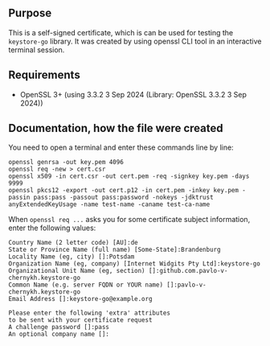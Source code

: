 
Purpose
-------

This is a self-signed certificate, which is can be used for testing the `keystore-go` library.
It was created by using openssl CLI tool in an interactive terminal session.

Requirements
------------

* OpenSSL 3+ (using 3.3.2 3 Sep 2024 (Library: OpenSSL 3.3.2 3 Sep 2024))


Documentation, how the file were created
----------------------------------------

You need to open a terminal and enter these commands line by line:

```shell
openssl genrsa -out key.pem 4096
openssl req -new > cert.csr
openssl x509 -in cert.csr -out cert.pem -req -signkey key.pem -days 9999
openssl pkcs12 -export -out cert.p12 -in cert.pem -inkey key.pem -passin pass:pass -passout pass:password -nokeys -jdktrust anyExtendedKeyUsage -name test-name -caname test-ca-name
```
When `openssl req ...` asks you for some certificate subject information, enter the following values:

```text
Country Name (2 letter code) [AU]:de
State or Province Name (full name) [Some-State]:Brandenburg
Locality Name (eg, city) []:Potsdam
Organization Name (eg, company) [Internet Widgits Pty Ltd]:keystore-go
Organizational Unit Name (eg, section) []:github.com.pavlo-v-chernykh.keystore-go
Common Name (e.g. server FQDN or YOUR name) []:pavlo-v-chernykh.keystore-go                                                                   
Email Address []:keystore-go@example.org     

Please enter the following 'extra' attributes
to be sent with your certificate request
A challenge password []:pass
An optional company name []:
```